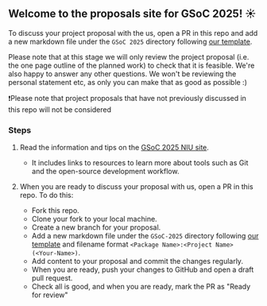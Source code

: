 ## Welcome to the proposals site for GSoC 2025! ☀️

To discuss your project proposal with the us, open a PR in this repo and add a new markdown file under the `GSoC 2025` directory following [our template](GSoC-2025/application_template.md).

Please note that at this stage we will only review the project proposal (i.e. the one page outline of the planned work) to check that it is feasible. We're also happy to answer any other questions. We won't be reviewing the personal statement etc, as only you can make that as good as possible :)

❗Please note that project proposals that have not previously discussed in this repo will not be considered


### Steps 
1. Read the information and tips on the [GSoC 2025 NIU site](https://neuroinformatics.dev/get-involved/gsoc/index.html).
    - It includes links to resources to learn more about tools such as Git and the open-source development workflow. 

2. When you are ready to discuss your proposal with us, open a PR in this repo. To do this:
    - Fork this repo.
    - Clone your fork to your local machine.
    - Create a new branch for your proposal.
    - Add a new markdown file under the `GSoC-2025` directory following [our template](GSoC-2025/application_template.md) and filename format `<Package Name>:<Project Name> (<Your-Name>)`. 
    - Add content to your proposal and commit the changes regularly.
    - When you are ready, push your changes to GitHub and open a draft pull request.
    - Check all is good, and when you are ready, mark the PR as "Ready for review"
